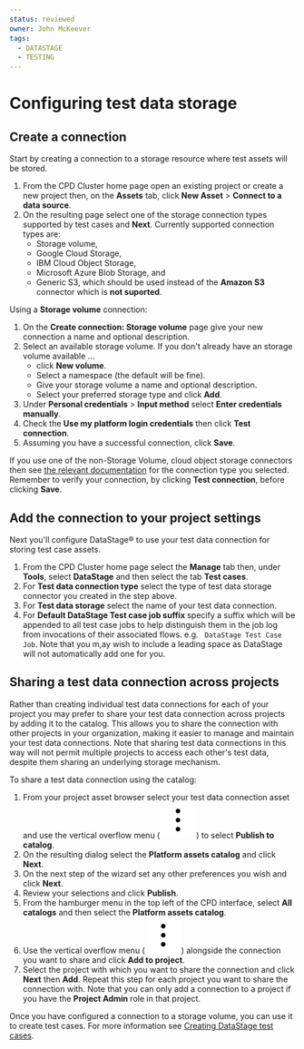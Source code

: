 ```yaml
---
status: reviewed
owner: John McKeever
tags:
  - DATASTAGE
  - TESTING
---
```

# Configuring test data storage

## Create a connection

Start by creating a connection to a storage resource where test assets will be stored.

1. From the CPD Cluster home page open an existing project or create a new project then, on the **Assets** tab, click **New Asset** > **Connect to a data source**.
1. On the resulting page select one of the storage connection types supported by test cases and **Next**. Currently supported connection types are: 
    - Storage volume,
    - Google Cloud Storage, 
    - IBM Cloud Object Storage,
    - Microsoft Azure Blob Storage, and 
    - Generic S3, which should be used instead of the **Amazon S3** connector which is **not suported**.

Using a **Storage volume** connection:

1. On the **Create connection: Storage volume** page give your new connection a name and optional description.
1. Select an available storage volume. If you don't already have an storage volume available ...
   - click **New volume**.
   - Select a namespace (the default will be fine).
   - Give your storage volume a name and optional description.
   - Select your preferred storage type and click **Add**.
1. Under **Personal credentials** > **Input method** select **Enter credentials manually**.
1. Check the **Use my platform login credentials** then click **Test connection**.
1. Assuming you have a successful connection, click **Save**.

If you use one of the non-Storage Volume, cloud object storage connectors then see [the relevant documentation](https://www.ibm.com/docs/en/cloud-paks/cp-data/5.1.x?topic=data-supported-sources) for the connection type you selected.  Remember to verify your connection, by clicking **Test connection**, before clicking **Save**.

## Add the connection to your project settings

Next you'll configure DataStage® to use your test data connection for storing test case assets.

1. From the CPD Cluster home page select the **Manage** tab then, under **Tools**, select **DataStage** and then select the tab **Test cases**.
1. For **Test data connection type** select the type of test data storage connector you created in the step above.
1. For **Test data storage** select the name of your test data connection.
1. For **Default DataStage Test case job suffix** specify a suffix which will be appended to all test case jobs to help distinguish them in the job log from invocations of their associated flows. e.g. ` DataStage Test Case Job`. Note that you m,ay wish to include a leading space as DataStage will not automatically add one for you.

## Sharing a test data connection across projects

Rather than creating individual test data connections for each of your project you may prefer to share your test data connection across projects by adding it to the catalog.  This allows you to share the connection with other projects in your organization, making it easier to manage and maintain your test data connections.  Note that sharing test data connections in this way will not permit multiple projects to access each other's test data, despite them sharing an underlying storage mechanism. 

To share a test data connection using the catalog:

1. From your project asset browser select your test data connection asset and use the vertical overflow menu (![three vertical dots](../images/overflow-menu--vertical.svg "three vertical dots")) to select **Publish to catalog**.
1. On the resulting dialog select the **Platform assets catalog** and click **Next**.
1. On the next step of the wizard set any other preferences you wish and click **Next**.
1. Review your selections and click **Publish**. 
1. From the hamburger menu in the top left of the CPD interface, select **All catalogs** and then select the **Platform assets catalog**.
1. Use the vertical overflow menu (![three vertical dots](../images/overflow-menu--vertical.svg "three vertical dots")) alongside the connection you want to share and click **Add to project**.
1. Select the project with which you want to share the connection and click **Next** then **Add**.  Repeat this step for each project you want to share the connection with.  Note that you can only add a connection to a project if you have the **Project Admin** role in that project. 

Once you have configured a connection to a storage volume, you can use it to create test cases.  For more information see [Creating DataStage test cases](creating-datastage-test-cases.md).
